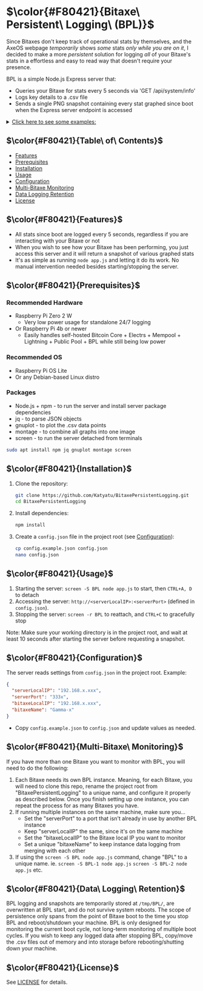 # $\color{#F80421}{Bitaxe\ Persistent\ Logging\ (BPL)}$

Since Bitaxes don't keep track of operational stats by themselves, and the AxeOS webpage _temporarily_ shows _some_ stats _only while you are on it_, I decided to make a more _persistent_ solution for logging _all_ of your Bitaxe's stats in a effortless and easy to read way that doesn't require your presence.

BPL is a simple Node.js Express server that:

- Queries your Bitaxe for stats every 5 seconds via 'GET /api/system/info'
- Logs key details to a .csv file
- Sends a single PNG snapshot containing every stat graphed since boot when the Express server endpoint is accessed

<details>

<summary><u>Click here to see some examples:</u></summary>

- Typical operation:
  ![An example snapshot generated by BPL](/.github/resources/README/typical.png)

- Hitting a new best difficulty:
  ![An example snapshot generated by BPL](/.github/resources/README/best.png)

- New best + catching power fluctuation (2TH/s? Nah. 150TH for 1s):
  ![An example snapshot generated by BPL](/.github/resources/README/surge.png)

</details>

## $\color{#F80421}{Table\ of\ Contents}$

- [Features](#features)
- [Prerequisites](#prerequisites)
- [Installation](#installation)
- [Usage](#usage)
- [Configuration](#configuration)
- [Multi-Bitaxe Monitoring](#multi-bitaxe-monitoring)
- [Data Logging Retention](#data-logging-retention)
- [License](#license)

## $\color{#F80421}{Features}$

- All stats since boot are logged every 5 seconds, regardless if you are interacting with your Bitaxe or not
- When you wish to see how your Bitaxe has been performing, you just access this server and it will return a snapshot of various graphed stats
- It's as simple as running `node app.js` and letting it do its work. No manual intervention needed besides starting/stopping the server.

## $\color{#F80421}{Prerequisites}$

### Recommended Hardware

- Raspberry Pi Zero 2 W
  - Very low power usage for standalone 24/7 logging
- Or Raspberry Pi 4b or newer
  - Easily handles self-hosted Bitcoin Core + Electrs + Mempool + Lightning + Public Pool + BPL while still being low power

### Recommended OS

- Raspberry Pi OS Lite
- Or any Debian-based Linux distro

### Packages

- Node.js + npm - to run the server and install server package dependencies
- jq - to parse JSON objects
- gnuplot - to plot the .csv data points
- montage - to combine all graphs into one image
- screen - to run the server detached from terminals

```bash
sudo apt install npm jq gnuplot montage screen
```

## $\color{#F80421}{Installation}$

1. Clone the repository:
   ```bash
   git clone https://github.com/Katyatu/BitaxePersistentLogging.git
   cd BitaxePersistentLogging
   ```
2. Install dependencies:
   ```bash
   npm install
   ```
3. Create a `config.json` file in the project root (see [Configuration](#configuration)):
   ```bash
   cp config.example.json config.json
   nano config.json
   ```

## $\color{#F80421}{Usage}$

1. Starting the server: `screen -S BPL node app.js` to start, then `CTRL+A, D` to detach
2. Accessing the server: `http://<serverLocalIP>:<serverPort>` (defined in `config.json`).
3. Stopping the server: `screen -r BPL` to reattach, and `CTRL+C` to gracefully stop

Note: Make sure your working directory is in the project root, and wait at least 10 seconds after starting the server before requesting a snapshot.

## $\color{#F80421}{Configuration}$

The server reads settings from `config.json` in the project root. Example:

```json
{
  "serverLocalIP": "192.168.x.xxx",
  "serverPort": "333x",
  "bitaxeLocalIP": "192.168.x.xxx",
  "bitaxeName": "Gamma-x"
}
```

- Copy `config.example.json` to `config.json` and update values as needed.

## $\color{#F80421}{Multi-Bitaxe\ Monitoring}$

If you have more than one Bitaxe you want to monitor with BPL, you will need to do the following:

1. Each Bitaxe needs its own BPL instance. Meaning, for each Bitaxe, you will need to clone this repo, rename the project root from "BitaxePersistentLogging" to a unique name, and configure it properly as described below. Once you finish setting up one instance, you can repeat the process for as many Bitaxes you have.
2. If running multiple instances on the same machine, make sure you...
   - Set the "serverPort" to a port that isn't already in use by another BPL instance
   - Keep "serverLocalIP" the same, since it's on the same machine
   - Set the "bitaxeLocalIP" to the Bitaxe local IP you want to monitor
   - Set a unique "bitaxeName" to keep instance data logging from merging with each other
3. If using the `screen -S BPL node app.js` command, change "BPL" to a unique name. ie. `screen -S BPL-1 node app.js` `screen -S BPL-2 node app.js` etc.

## $\color{#F80421}{Data\ Logging\ Retention}$

BPL logging and snapshots are temporarily stored at `/tmp/BPL/`, are overwritten at BPL start, and do not survive system reboots. The scope of persistence only spans from the point of Bitaxe boot to the time you stop BPL and reboot/shutdown your machine. BPL is only designed for monitoring the current boot cycle, not long-term monitoring of multiple boot cycles. If you wish to keep any logged data after stopping BPL, copy/move the .csv files out of memory and into storage before rebooting/shutting down your machine.

## $\color{#F80421}{License}$

See [LICENSE](LICENSE) for details.
